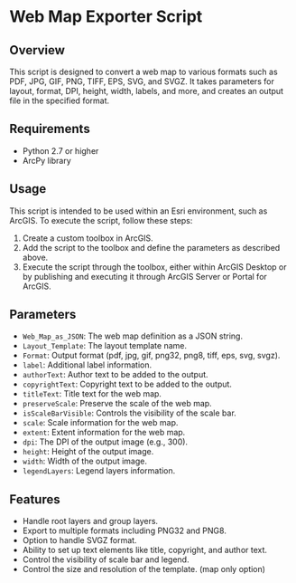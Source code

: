 # Web Map Exporter Script

## Overview
This script is designed to convert a web map to various formats such as PDF, JPG, GIF, PNG, TIFF, EPS, SVG, and SVGZ. It takes parameters for layout, format, DPI, height, width, labels, and more, and creates an output file in the specified format.

## Requirements
- Python 2.7 or higher
- ArcPy library

## Usage
This script is intended to be used within an Esri environment, such as ArcGIS. To execute the script, follow these steps:
1. Create a custom toolbox in ArcGIS.
2. Add the script to the toolbox and define the parameters as described above.
3. Execute the script through the toolbox, either within ArcGIS Desktop or by publishing and executing it through ArcGIS Server or Portal for ArcGIS.

## Parameters
- `Web_Map_as_JSON`: The web map definition as a JSON string.
- `Layout_Template`: The layout template name.
- `Format`: Output format (pdf, jpg, gif, png32, png8, tiff, eps, svg, svgz).
- `label`: Additional label information.
- `authorText`: Author text to be added to the output.
- `copyrightText`: Copyright text to be added to the output.
- `titleText`: Title text for the web map.
- `preserveScale`: Preserve the scale of the web map.
- `isScaleBarVisible`: Controls the visibility of the scale bar.
- `scale`: Scale information for the web map.
- `extent`: Extent information for the web map.
- `dpi`: The DPI of the output image (e.g., 300).
- `height`: Height of the output image.
- `width`: Width of the output image.
- `legendLayers`: Legend layers information.

## Features
- Handle root layers and group layers.
- Export to multiple formats including PNG32 and PNG8.
- Option to handle SVGZ format.
- Ability to set up text elements like title, copyright, and author text.
- Control the visibility of scale bar and legend.
- Control the size and resolution of the template. (map only option) 
